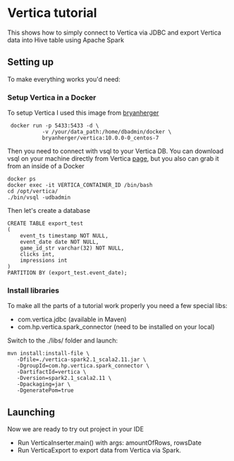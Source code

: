 # Vertica tutorial

This shows how to simply connect to Vertica via JDBC and export Vertica data into Hive table using Apache Spark

## Setting up

To make everything works you'd need:

### Setup Vertica in a Docker

To setup Vertica I used this image from [bryanherger](https://github.com/bryanherger/docker-vertica-10)

```
 docker run -p 5433:5433 -d \
           -v /your/data_path:/home/dbadmin/docker \
           bryanherger/vertica:10.0.0-0_centos-7
```

Then you need to connect with vsql to your Vertica DB. You can download vsql on your machine directly 
from Vertica [page](https://www.vertica.com/), but you also can grab it from an inside of a Docker

```
docker ps
docker exec -it VERTICA_CONTAINER_ID /bin/bash
cd /opt/vertica/
./bin/vsql -udbadmin
```

Then let's create a database 

```$sql
CREATE TABLE export_test
(
    event_ts timestamp NOT NULL,
    event_date date NOT NULL,
    game_id_str varchar(32) NOT NULL,
    clicks int,
    impressions int
)
PARTITION BY (export_test.event_date);
```

### Install libraries

To make all the parts of a tutorial work properly you need a few special libs:

- com.vertica.jdbc (available in Maven)
- com.hp.vertica.spark_connector (need to be installed on your local)

Switch to the ./libs/ folder and launch:

```$bash
mvn install:install-file \
   -Dfile=./vertica-spark2.1_scala2.11.jar \
   -DgroupId=com.hp.vertica.spark_connector \
   -DartifactId=vertica \
   -Dversion=spark2.1_scala2.11 \
   -Dpackaging=jar \
   -DgeneratePom=true
```

## Launching

Now we are ready to try out project in your IDE

- Run VerticaInserter.main() with args: amountOfRows, rowsDate
- Run VerticaExport to export data from Vertica via Spark.




